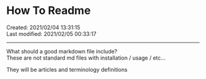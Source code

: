 # How To Readme
<!-- The title should always be the first line of the file -->
<!-- Include the date of creation and modification -->
Created: 2021/02/04 13:31:15  
Last modified: 2021/02/05 00:33:17

---

What should a good markdown file include?  
These are not standard md files with installation / usage / etc...

They will be articles and terminology definitions

<!-- Links ------------------------------->
[pratiqdev]: http://www.gitgub.com/pratiqdev
[PlaceKitten]: http://placekitten.com
